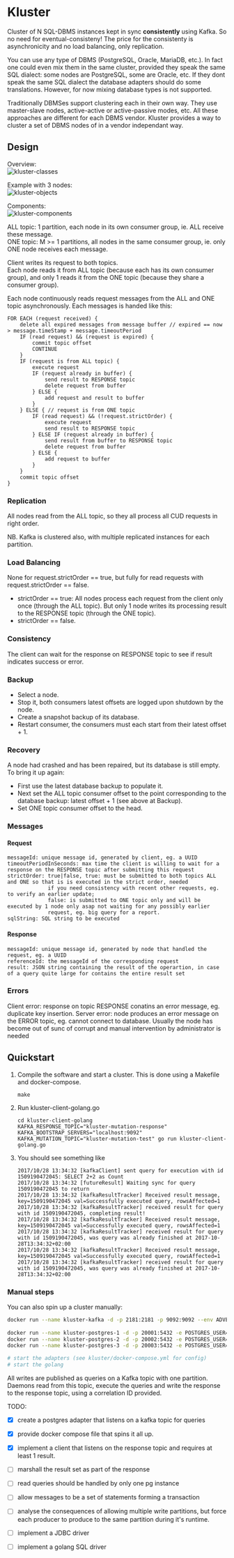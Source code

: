 # Kluster

Cluster of N SQL-DBMS instances kept in sync __consistently__ using Kafka. So no need for eventual-consisteny! The price for
the consistenty is asynchronicity and no load balancing, only replication.

You can use any type of DBMS (PostgreSQL, Oracle, MariaDB, etc.). In fact one could even mix them in the same cluster, provided they speak the same SQL dialect:
some nodes are PostgreSQL, some are Oracle, etc. If they dont speak the same SQL dialect the database adapters should do some translations.
However, for now mixing database types is not supported. 

Traditionally DBMSes support clustering each in their own way. They use master-slave nodes, active-active or active-passive modes, etc.
All these approaches are different for each DBMS vendor. Kluster provides a way to cluster a set of DBMS nodes of in a
vendor independant way.


## Design

Overview:  
![kluster-classes](kluster-classes.png)

Example with 3 nodes:  
![kluster-objects](kluster-objects.png)

Components:  
![kluster-components](kluster-components.png)

ALL topic: 1 partition, each node in its own consumer group, ie. ALL receive these message.  
ONE topic: M >= 1 partitions, all nodes in the same consumer group, ie. only ONE node receives each message.

Client writes its request to both topics.  
Each node reads it from ALL topic (because each has its own consumer group), and only 1 reads it from the ONE topic (because they share a consumer group).

Each node continuously reads request messages from the ALL and ONE topic asynchronously. Each messages is handed like this:
```
FOR EACH (request received) {
    delete all expired messages from message buffer // expired == now > message.timeStamp + message.timeoutPeriod
    IF (read request) && (request is expired) {
        commit topic offset
        CONTINUE
    }  
    IF (request is from ALL topic) {
        execute request
        IF (request already in buffer) {
            send result to RESPONSE topic
            delete request from buffer
        } ELSE {
            add request and result to buffer
        }
    } ELSE { // request is from ONE topic
        IF (read request) && (!request.strictOrder) {
            execute request
            send result to RESPONSE topic
        } ELSE IF (request already in buffer) {
            send result from buffer to RESPONSE topic
            delete request from buffer
        } ELSE {
            add request to buffer
        }
    }
    commit topic offset
}
```

### Replication

All nodes read from the ALL topic, so they all process all CUD requests in right order.

NB. Kafka is clustered also, with multiple replicated instances for each partition.

### Load Balancing

None for request.strictOrder == true, but fully for read requests with request.strictOrder == false.
- strictOrder == true: All nodes process each request from the client only once (through the ALL topic).
  But only 1 node writes its processing result to the RESPONSE topic (through the ONE topic).
- strictOrder == false.

### Consistency

The client can wait for the response on RESPONSE topic to see if result indicates success or error.

### Backup

- Select a node.
- Stop it, both consumers latest offsets are logged upon shutdown by the node.
- Create a snapshot backup of its database.
- Restart consumer, the consumers must each start from their latest offset + 1.

### Recovery

A node had crashed and has been repaired, but its database is still empty. To bring it up again:

- First use the latest database backup to populate it.
- Next set the ALL topic consumer offset to the point corresponding to the database backup: latest offset + 1 (see above at Backup). 
- Set ONE topic consumer offset to the head.

### Messages

#### Request
```
messageId: unique message id, generated by client, eg. a UUID
timeoutPeriodInSeconds: max time the client is willing to wait for a response on the RESPONSE topic after submitting this request
strictOrder: true|false, true: must be submitted to both topics ALL and ONE so that is is executed in the strict order, needed
             if you need consistency with recent other requests, eg. to verify an earlier update; 
             false: is submitted to ONE topic only and will be executed by 1 node only asap not waiting for any possibly earlier
             request, eg. big query for a report.  
sqlString: SQL string to be executed
```

#### Response
```
messageId: unique message id, generated by node that handled the request, eg. a UUID
referenceId: the messageId of the corresponding request
result: JSON string containing the result of the operartion, in case of a query quite large for contains the entire result set
```

### Errors

Client error: response on topic RESPONSE conatins an error message, eg. duplicate key insertion.
Server error: node produces an error message on the ERROR topic, eg. cannot connect to database. Usually the node has become
out of sunc of corrupt and manual intervention by administrator is needed 

## Quickstart

 1. Compile the software and start a cluster. This is done using a Makefile and docker-compose.  
 
        make
 
 1. Run kluster-client-golang.go

        cd kluster-client-golang
        KAFKA_RESPONSE_TOPIC="kluster-mutation-response" KAFKA_BOOTSTRAP_SERVERS="localhost:9092" KAFKA_MUTATION_TOPIC="kluster-mutation-test" go run kluster-client-golang.go

 1. You should see something like 
 
        2017/10/28 13:34:32 [kafkaClient] sent query for execution with id 1509190472045: SELECT 2+2 as Count
        2017/10/28 13:34:32 [futureResult] Waiting sync for query 1509190472045 to return
        2017/10/28 13:34:32 [kafkaResultTracker] Received result message, key=1509190472045 val=Successfully executed query, rowsAffected=1 
        2017/10/28 13:34:32 [kafkaResultTracker] received result for query with id 1509190472045, completing result!
        2017/10/28 13:34:32 [kafkaResultTracker] Received result message, key=1509190472045 val=Successfully executed query, rowsAffected=1 
        2017/10/28 13:34:32 [kafkaResultTracker] received result for query with id 1509190472045, was query was already finished at 2017-10-28T13:34:32+02:00
        2017/10/28 13:34:32 [kafkaResultTracker] Received result message, key=1509190472045 val=Successfully executed query, rowsAffected=1 
        2017/10/28 13:34:32 [kafkaResultTracker] received result for query with id 1509190472045, was query was already finished at 2017-10-28T13:34:32+02:00

### Manual steps
You can also spin up a cluster manually:

```sh
docker run --name kluster-kafka -d -p 2181:2181 -p 9092:9092 --env ADVERTISED_HOST=localhost --env ADVERTISED_PORT=9092 --env TOPICS=kluster-mutation,kluster-response spotify/kafka
            
docker run --name kluster-postgres-1 -d -p 20001:5432 -e POSTGRES_USER=kluster -e POSTGRES_PASSWORD=kluster -d postgres
docker run --name kluster-postgres-2 -d -p 20002:5432 -e POSTGRES_USER=kluster -e POSTGRES_PASSWORD=kluster -d postgres
docker run --name kluster-postgres-3 -d -p 20003:5432 -e POSTGRES_USER=kluster -e POSTGRES_PASSWORD=kluster -d postgres

# start the adapters (see kluster/docker-compose.yml for config) 
# start the golang
```

All writes are published as queries on a Kafka topic with one partition. 
Daemons read from this topic, execute the queries and write the response to the
response topic, using a correlation ID provided.

TODO:

 - [X] create a postgres adapter that listens on a kafka topic for queries
 - [X] provide docker compose file that spins it all up.
 - [X] implement a client that listens on the response topic and requires at least 1 result.
 - [ ] marshall the result set as part of the response
 - [ ] read queries should be handled by only one pg instance
 - [ ] allow messages to be a set of statements forming a transaction
 - [ ] analyse the consequences of allowing multiple write partitions, but force each producer to produce to the same partition during it's runtime.
 - [ ] implement a JDBC driver 
 - [ ] implement a golang SQL driver
 